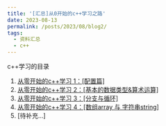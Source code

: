 ```yaml
---
title: '[汇总]从0开始的c++学习之路'
date: 2023-08-13
permalink: /posts/2023/08/blog2/
tags:
  - 资料汇总
  - c++
---
```

c++学习的目录


1. [从零开始的c++学习 1：[配置篇]](https://hsienshaun.github.io/posts/2023/04/blog6/)
2. [从零开始的c++学习 2：[基本的数据类型&算术运算]](https://hsienshaun.github.io/posts/2023/04/blog7/)
3. [从零开始的c++学习 3：[分支与循环]](https://hsienshaun.github.io/posts/2023/04/blog8/)
4. [从零开始的c++学习 4：[数组array 与 字符串string]](https://hsienshaun.github.io/posts/2023/09/blog1/)
5. [待补充...]